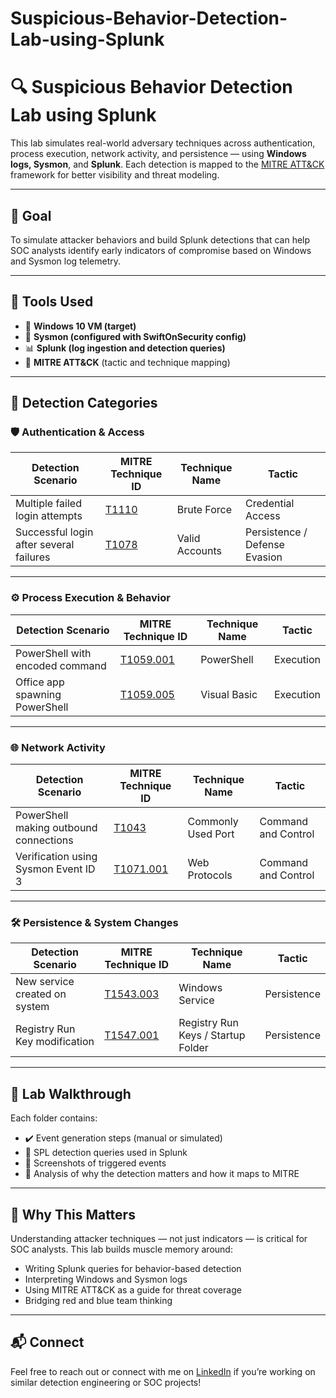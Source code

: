 # Suspicious-Behavior-Detection-Lab-using-Splunk
# 🔍 Suspicious Behavior Detection Lab using Splunk

This lab simulates real-world adversary techniques across authentication, process execution, network activity, and persistence — using **Windows logs, Sysmon**, and **Splunk**. Each detection is mapped to the [MITRE ATT&CK](https://attack.mitre.org/) framework for better visibility and threat modeling.

---

## 🎯 Goal

To simulate attacker behaviors and build Splunk detections that can help SOC analysts identify early indicators of compromise based on Windows and Sysmon log telemetry.

---

## 🧰 Tools Used

- 💾 **Windows 10 VM (target)**
- 🐚 **Sysmon (configured with SwiftOnSecurity config)**
- 📊 **Splunk (log ingestion and detection queries)**
- 🧠 **MITRE ATT&CK** (tactic and technique mapping)

---

## 📘 Detection Categories

### 🛡️ Authentication & Access

| Detection Scenario | MITRE Technique ID | Technique Name | Tactic |
|--------------------|--------------------|----------------|--------|
| Multiple failed login attempts | [T1110](https://attack.mitre.org/techniques/T1110/) | Brute Force | Credential Access |
| Successful login after several failures | [T1078](https://attack.mitre.org/techniques/T1078/) | Valid Accounts | Persistence / Defense Evasion |

---

### ⚙️ Process Execution & Behavior

| Detection Scenario | MITRE Technique ID | Technique Name | Tactic |
|--------------------|--------------------|----------------|--------|
| PowerShell with encoded command | [T1059.001](https://attack.mitre.org/techniques/T1059/001/) | PowerShell | Execution |
| Office app spawning PowerShell | [T1059.005](https://attack.mitre.org/techniques/T1059/005/) | Visual Basic | Execution |

---

### 🌐 Network Activity

| Detection Scenario | MITRE Technique ID | Technique Name | Tactic |
|--------------------|--------------------|----------------|--------|
| PowerShell making outbound connections | [T1043](https://attack.mitre.org/techniques/T1043/) | Commonly Used Port | Command and Control |
| Verification using Sysmon Event ID 3 | [T1071.001](https://attack.mitre.org/techniques/T1071/001/) | Web Protocols | Command and Control |

---

### 🛠️ Persistence & System Changes

| Detection Scenario | MITRE Technique ID | Technique Name | Tactic |
|--------------------|--------------------|----------------|--------|
| New service created on system | [T1543.003](https://attack.mitre.org/techniques/T1543/003/) | Windows Service | Persistence |
| Registry Run Key modification | [T1547.001](https://attack.mitre.org/techniques/T1547/001/) | Registry Run Keys / Startup Folder | Persistence |

---

## 📂 Lab Walkthrough

Each folder contains:
- ✔️ Event generation steps (manual or simulated)
- 🧠 SPL detection queries used in Splunk
- 📸 Screenshots of triggered events
- 🔎 Analysis of why the detection matters and how it maps to MITRE

---

## 🚀 Why This Matters

Understanding attacker techniques — not just indicators — is critical for SOC analysts. This lab builds muscle memory around:
- Writing Splunk queries for behavior-based detection
- Interpreting Windows and Sysmon logs
- Using MITRE ATT&CK as a guide for threat coverage
- Bridging red and blue team thinking

---

## 📬 Connect

Feel free to reach out or connect with me on [LinkedIn](https://www.linkedin.com/) if you’re working on similar detection engineering or SOC projects!

